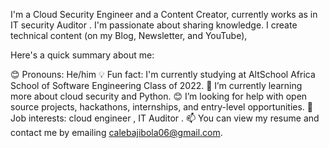 I'm a Cloud Security Engineer  and a  Content Creator, currently works as in IT security Auditor . I'm passionate about sharing knowledge. I create technical content (on my Blog, Newsletter, and YouTube), 

Here's a quick summary about me:

😊 Pronouns: He/him
💡 Fun fact: I'm currently studying at AltSchool Africa School of Software Engineering Class of 2022.
🌱 I’m currently learning more about cloud security and Python.
😊 I’m looking for help with open source projects, hackathons, internships, and entry-level opportunities.
💼 Job interests: cloud engineer , IT Auditor .
📫 You can view my resume and contact me by emailing calebajibola06@gmail.com.
